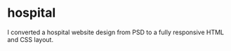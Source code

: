 # hospital
I converted a hospital website design from PSD to a fully responsive HTML and CSS layout.
